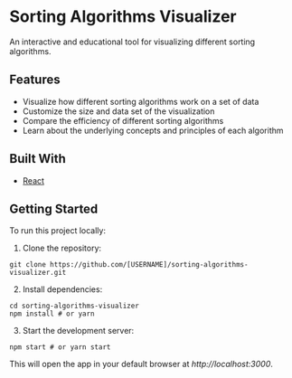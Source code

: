 # Sorting Algorithms Visualizer
An interactive and educational tool for visualizing different sorting algorithms.

## Features
- Visualize how different sorting algorithms work on a set of data
- Customize the size and data set of the visualization
- Compare the efficiency of different sorting algorithms
- Learn about the underlying concepts and principles of each algorithm

## Built With
- [React](https://reactjs.org/)

## Getting Started
To run this project locally:

1.  Clone the repository:

```
git clone https://github.com/[USERNAME]/sorting-algorithms-visualizer.git
```
2.  Install dependencies:

```
cd sorting-algorithms-visualizer
npm install # or yarn
```

3.  Start the development server:

```
npm start # or yarn start
```

This will open the app in your default browser at *http://localhost:3000*.
